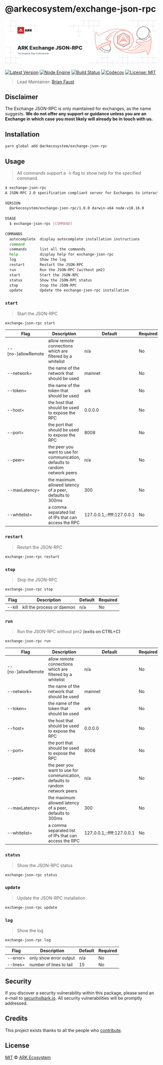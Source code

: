 # @arkecosystem/exchange-json-rpc

<p align="center">
    <img src="https://raw.githubusercontent.com/ARKEcosystem/exchange-json-rpc/master/banner.png" />
</p>

[![Latest Version](https://badgen.now.sh/npm/v/@arkecosystem/exchange-json-rpc)](https://www.npmjs.com/package/@arkecosystem/exchange-json-rpc)
[![Node Engine](https://badgen.now.sh/npm/node/@arkecosystem/exchange-json-rpc)](https://www.npmjs.com/package/@arkecosystem/exchange-json-rpc)
[![Build Status](https://badgen.now.sh/circleci/github/ArkEcosystem/exchange-json-rpc)](https://circleci.com/gh/ArkEcosystem/exchange-json-rpc)
[![Codecov](https://badgen.now.sh/codecov/c/github/ArkEcosystem/exchange-json-rpc)](https://codecov.io/gh/ArkEcosystem/exchange-json-rpc)
[![License: MIT](https://badgen.now.sh/badge/license/MIT/green)](https://opensource.org/licenses/MIT)

> Lead Maintainer: [Brian Faust](https://github.com/faustbrian)

## Disclaimer

The Exchange JSON-RPC is only maintained for exchanges, as the name suggests. **We do not offer any support or guidance unless you are an Exchange in which case you most likely will already be in touch with us.**

## Installation

```bash
yarn global add @arkecosystem/exchange-json-rpc
```

## Usage

> All commands support a `-h` flag to show help for the specified command.

```sh
$ exchange-json-rpc
A JSON-RPC 2.0 specification compliant server for Exchanges to interact with the ARK Blockchain.

VERSION
  @arkecosystem/exchange-json-rpc/1.0.0 darwin-x64 node-v10.16.0

USAGE
  $ exchange-json-rpc [COMMAND]

COMMANDS
  autocomplete  display autocomplete installation instructions
  command
  commands      list all the commands
  help          display help for exchange-json-rpc
  log           Show the log
  restart       Restart the JSON-RPC
  run           Run the JSON-RPC (without pm2)
  start         Start the JSON-RPC
  status        Show the JSON-RPC status
  stop          Stop the JSON-RPC
  update        Update the exchange-json-rpc installation
```

### `start`

> Start the JSON-RPC

```sh
exchange-json-rpc start
```

| Flag               | Description                                                                  | Default                    | Required |
| ------------------ | ---------------------------------------------------------------------------- | -------------------------- | -------- |
| --[no-]allowRemote | allow remote connections which are filtered by a whitelist                   | n/a                        | No       |
| --network=         | the name of the network that should be used                                  | mainnet                    | No       |
| --token=           | the name of the token that should be used                                    | ark                        | No       |
| --host=            | the host that should be used to expose the RPC                               | 0.0.0.0                    | No       |
| --port=            | the port that should be used to expose the RPC                               | 8008                       | No       |
| --peer=            | the peer you want to use for communication, defaults to random network peers | n/a                        | No       |
| --maxLatency=      | the maximum allowed latency of a peer, defaults to 300ms                     | 300                        | No       |
| --whitelist=       | a comma separated list of IPs that can access the RPC                        | 127.0.0.1,::ffff:127.0.0.1 | No       |

### `restart`

> Restart the JSON-RPC

```sh
exchange-json-rpc restart
```

### `stop`

> Stop the JSON-RPC

```sh
exchange-json-rpc stop
```

| Flag   | Description                | Default | Required |
| ------ | -------------------------- | ------- | -------- |
| --kill | kill the process or daemon | n/a     | No       |

### `run`

> Run the JSON-RPC without pm2 **(exits on CTRL+C)**

```sh
exchange-json-rpc run
```

| Flag               | Description                                                                  | Default                    | Required |
| ------------------ | ---------------------------------------------------------------------------- | -------------------------- | -------- |
| --[no-]allowRemote | allow remote connections which are filtered by a whitelist                   | n/a                        | No       |
| --network=         | the name of the network that should be used                                  | mainnet                    | No       |
| --token=           | the name of the token that should be used                                    | ark                        | No       |
| --host=            | the host that should be used to expose the RPC                               | 0.0.0.0                    | No       |
| --port=            | the port that should be used to expose the RPC                               | 8008                       | No       |
| --peer=            | the peer you want to use for communication, defaults to random network peers | n/a                        | No       |
| --maxLatency=      | the maximum allowed latency of a peer, defaults to 300ms                     | 300                        | No       |
| --whitelist=       | a comma separated list of IPs that can access the RPC                        | 127.0.0.1,::ffff:127.0.0.1 | No       |

### `status`

> Show the JSON-RPC status

```sh
exchange-json-rpc status
```

### `update`

> Update the JSON-RPC installation

```sh
exchange-json-rpc update
```

### `log`

> Show the log

```sh
exchange-json-rpc log
```

| Flag     | Description             | Default | Required |
| -------- | ----------------------- | ------- | -------- |
| --error= | only show error output  | n/a     | No       |
| --lines= | number of lines to tail | 15      | No       |

## Security

If you discover a security vulnerability within this package, please send an e-mail to security@ark.io. All security vulnerabilities will be promptly addressed.

## Credits

This project exists thanks to all the people who [contribute](../../contributors).

## License

[MIT](LICENSE) © [ARK Ecosystem](https://ark.io)
